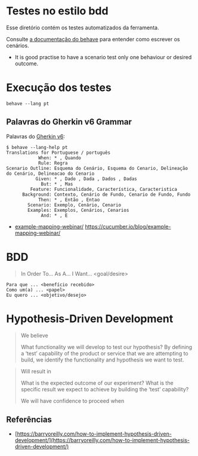 # Testes no estilo bdd

Esse diretório contém os testes automatizados da ferramenta.

Consulte [a documentação do behave](https://behave.readthedocs.io/en/latest/gherkin.html) para entender como escrever os cenários.

- It is good practise to have a scenario test only one behaviour or desired outcome.

# Execução dos testes

```
behave --lang pt
```

## Palavras do Gherkin v6 Grammar

Palavras do [Gherkin v6](https://cucumber.io/docs/gherkin/reference/):

```
$ behave --lang-help pt
Translations for Portuguese / português
            When: * , Quando
            Rule: Regra
Scenario Outline: Esquema do Cenário, Esquema do Cenario, Delineação do Cenário, Delineacao do Cenario
           Given: * , Dado , Dada , Dados , Dadas
             But: * , Mas
         Feature: Funcionalidade, Característica, Caracteristica
      Background: Contexto, Cenário de Fundo, Cenario de Fundo, Fundo
            Then: * , Então , Entao
        Scenario: Exemplo, Cenário, Cenario
        Examples: Exemplos, Cenários, Cenarios
             And: * , E
```

- [example-mapping-webinar/](https://cucumber.io/blog/example-mapping-webinar/)
https://cucumber.io/blog/example-mapping-webinar/

# BDD

> In Order To… <receive benefit>
> As A… <role>
> I Want… <goal/desire>

```
Para que ... <benefício recebido>
Como um(a) ... <papel>
Eu quero ... <objetivo/desejo>
```


# Hypothesis-Driven Development

> We believe <this capability>
>
> What functionality we will develop to test our hypothesis? By defining a ‘test’ capability of the product or service that we are attempting to build, we identify the functionality and hypothesis we want to test.

> Will result in <this outcome>
>
> What is the expected outcome of our experiment? What is the specific result we expect to achieve by building the ‘test’ capability?
>
> We will have confidence to proceed when <we see a measurable signal>


## Referências

- [https://barryoreilly.com/how-to-implement-hypothesis-driven-development/](https://barryoreilly.com/how-to-implement-hypothesis-driven-development/)
